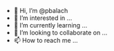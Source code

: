 - 👋 Hi, I’m @pbalach
- 👀 I’m interested in ...
- 🌱 I’m currently learning ...
- 💞️ I’m looking to collaborate on ...
- 📫 How to reach me ...

<!---
pbalach/pbalach is a ✨ special ✨ repository because its `README.md` (this file) appears on your GitHub profile.
You can click the Preview link to take a look at your changes.
--->
